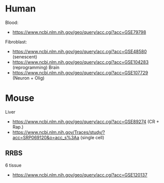 # Human 
Blood:
* https://www.ncbi.nlm.nih.gov/geo/query/acc.cgi?acc=GSE79798

Fibroblast: 
* https://www.ncbi.nlm.nih.gov/geo/query/acc.cgi?acc=GSE48580 (senescent)
* https://www.ncbi.nlm.nih.gov/geo/query/acc.cgi?acc=GSE104283 (reprogramming)
Brain
* https://www.ncbi.nlm.nih.gov/geo/query/acc.cgi?acc=GSE107729 (Neuron + Olig)

# Mouse
Liver
* https://www.ncbi.nlm.nih.gov/geo/query/acc.cgi?acc=GSE89274 (CR + Rap.)
* https://www.ncbi.nlm.nih.gov/Traces/study/?acc=SRP069120&o=acc_s%3Aa (single cell)

## RRBS
6 tissue
* https://www.ncbi.nlm.nih.gov/geo/query/acc.cgi?acc=GSE120137
